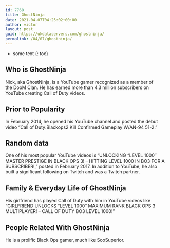 ```yaml
---
id: 7768
title: GhostNinja
date: 2021-04-07T04:25:02+00:00
author: victor
layout: post
guid: https://ukdataservers.com/ghostninja/
permalink: /04/07/ghostninja/
---
```


* some text
{: toc}


## Who is GhostNinja



Nick, aka GhostNinja, is a YouTube gamer recognized as a member of the DooM Clan. He has earned more than 4.3 million subscribers on YouTube creating Call of Duty videos. 

                
                
                
## Prior to Popularity



In February 2014, he opened his YouTube channel and posted the debut video &#8220;Call of Duty:Blackops2 Kill Confirmed Gameplay W/AN-94 51-2.&#8221; 

                
                
                
## Random data



One of his most popular YouTube videos is &#8220;UNLOCKING &#8220;LEVEL 1000&#8243; MASTER PRESTIGE IN BLACK OPS 3! &#8211; HITTING LEVEL 1000 IN BO3 FOR A SUBSCRIBER!,&#8221; posted in February 2017. In addition to YouTube, he also built a significant following on Twitch and was a Twitch partner. 

                
                
                
## Family & Everyday Life of GhostNinja



His girlfriend has played Call of Duty with him in YouTube videos like &#8220;GIRLFRIEND UNLOCKS &#8220;LEVEL 1000&#8243; MAXIMUM RANK BLACK OPS 3 MULTIPLAYER! &#8211; CALL OF DUTY BO3 LEVEL 1000!&#8221; 

                
                
                
## People Related With GhostNinja



He is a prolific Black Ops gamer, much like SooSuperior. 

                
              
            
          
          
          